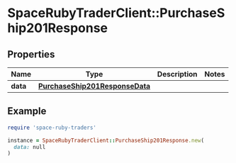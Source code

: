 # SpaceRubyTraderClient::PurchaseShip201Response

## Properties

| Name | Type | Description | Notes |
| ---- | ---- | ----------- | ----- |
| **data** | [**PurchaseShip201ResponseData**](PurchaseShip201ResponseData.md) |  |  |

## Example

```ruby
require 'space-ruby-traders'

instance = SpaceRubyTraderClient::PurchaseShip201Response.new(
  data: null
)
```

